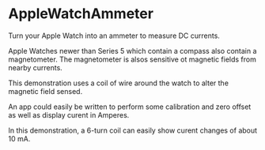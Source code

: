 # AppleWatchAmmeter
Turn your Apple Watch into an ammeter to measure DC currents.

Apple Watches newer than Series 5 which contain a compass also contain a magnetometer. The magnetometer is alsos sensitive ot magnetic fields from nearby currents.

This demonstration uses a coil of wire around the watch to alter the magnetic field sensed.

An app could easily be written to perform some calibration and zero offset as well as display curent in Amperes.

In this demonstration, a 6-turn coil can easily show curent changes of about 10 mA.
